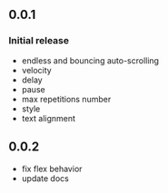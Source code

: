 ## 0.0.1

### Initial release
* endless and bouncing auto-scrolling
* velocity
* delay
* pause
* max repetitions number
* style
* text alignment

## 0.0.2
* fix flex behavior
* update docs

